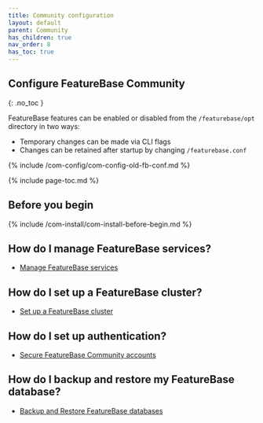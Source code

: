 ```yaml
---
title: Community configuration
layout: default
parent: Community
has_children: true
nav_order: 8
has_toc: true
---
```


## Configure FeatureBase Community
{: .no_toc }

FeatureBase features can be enabled or disabled from the `/featurebase/opt` directory in two ways:

* Temporary changes can be made via CLI flags
* Changes can be retained after startup by changing `/featurebase.conf`

{% include /com-config/com-config-old-fb-conf.md %}

{% include page-toc.md %}

## Before you begin

{% include /com-install/com-install-before-begin.md %}

## How do I manage FeatureBase services?

* [Manage FeatureBase services](/docs/community/com-config/com-config-manage-fb-services)

## How do I set up a FeatureBase cluster?

* [Set up a FeatureBase cluster](/docs/community/com-config/old-resize-cluster)

## How do I set up authentication?

* [Secure FeatureBase Community accounts](/docs/community/com-auth/com-auth-manage)

## How do I backup and restore my FeatureBase database?

* [Backup and Restore FeatureBase databases](/docs/community/com-backup/com-backup-home)
